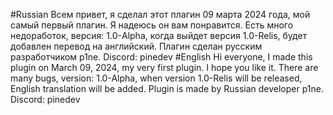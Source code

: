 #Russian
Всем привет, я сделал этот плагин 09 марта 2024 года, мой самый первый плагин. Я надеюсь он вам понравится. Есть много недоработок, версия: 1.0-Alpha, когда выйдет версия 1.0-Relis, будет добавлен перевод на английский.
Плагин сделан русским разработчиком p1ne.
Discord: pinedev
#English
Hi everyone, I made this plugin on March 09, 2024, my very first plugin. I hope you like it. There are many bugs, version: 1.0-Alpha, when version 1.0-Relis will be released, English translation will be added.
Plugin is made by Russian developer p1ne.
Discord: pinedev
